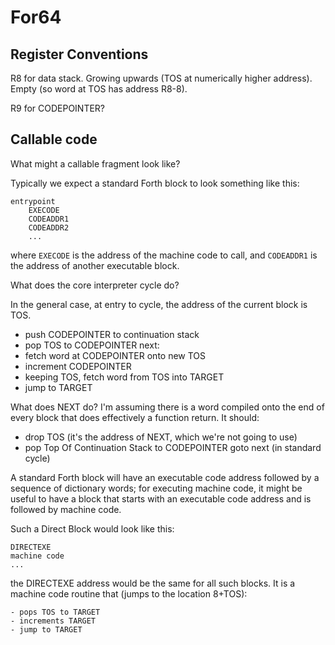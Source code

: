 # For64

## Register Conventions

R8 for data stack.
Growing upwards (TOS at numerically higher address).
Empty (so word at TOS has address R8-8).

R9 for CODEPOINTER?

## Callable code

What might a callable fragment look like?

Typically we expect a standard Forth block to look something like
this:

    entrypoint
        EXECODE
        CODEADDR1
        CODEADDR2
        ...

where `EXECODE` is the address of the machine code to call, and
`CODEADDR1` is the address of another executable block.

What does the core interpreter cycle do?

In the general case, at entry to cycle,
the address of the current block is TOS.

- push CODEPOINTER to continuation stack
- pop TOS to CODEPOINTER
next:
- fetch word at CODEPOINTER onto new TOS
- increment CODEPOINTER
- keeping TOS, fetch word from TOS into TARGET
- jump to TARGET

What does NEXT do? I'm assuming there is a word compiled onto
the end of every block that does effectively a function return.
It should:

- drop TOS (it's the address of NEXT, which we're not going to use)
- pop Top Of Continuation Stack to CODEPOINTER
goto next (in standard cycle)

A standard Forth block will have an executable code address
followed by a sequence of dictionary words;
for executing machine code, it might be useful to have
a block that starts with an executable code address and
is followed by machine code.

Such a Direct Block would look like this:

    DIRECTEXE
    machine code
    ...

the DIRECTEXE address would be the same for all such blocks.
It is a machine code routine that (jumps to the location 8+TOS):

    - pops TOS to TARGET
    - increments TARGET
    - jump to TARGET
